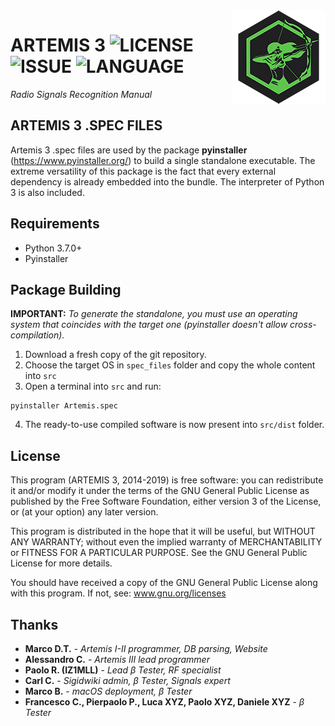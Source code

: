 <img src="../documentation/ArtemisLogoSmall.png" align="right" />

# ARTEMIS 3 ![LICENSE](https://img.shields.io/github/license/AresValley/Artemis.svg?style=flat-square) ![ISSUE](https://img.shields.io/github/issues/AresValley/Artemis.svg?style=flat-square) ![LANGUAGE](https://img.shields.io/github/languages/top/AresValley/Artemis.svg?style=flat-square)

*Radio Signals Recognition Manual*

## ARTEMIS 3 .SPEC FILES

Artemis 3 .spec files are used by the package **pyinstaller** (https://www.pyinstaller.org/) to build a single standalone executable. The extreme versatility of this package is the fact that every external dependency is already embedded into the bundle. The interpreter of Python 3 is also included.

## Requirements
- Python 3.7.0+
- Pyinstaller

## Package Building
**IMPORTANT:** *To generate the standalone, you must use an operating system that coincides with the target one (pyinstaller doesn't allow cross-compilation).* 
1. Download a fresh copy of the git repository.
2. Choose the target OS in `spec_files` folder and copy the whole content into `src`
3. Open a terminal into `src` and run:
```
pyinstaller Artemis.spec
```
4. The ready-to-use compiled software is now present into `src/dist` folder.

## License
This program (ARTEMIS 3, 2014-2019) is free software: you can redistribute it and/or modify it under the terms of the GNU General Public License as published by the Free Software Foundation, either version 3 of the License, or (at your option) any later version.

This program is distributed in the hope that it will be useful, but WITHOUT ANY WARRANTY; without even the implied warranty of MERCHANTABILITY or FITNESS FOR A PARTICULAR PURPOSE. See the GNU General Public License for more details.

You should have received a copy of the GNU General Public License along with this program. If not, see: www.gnu.org/licenses

## Thanks
* **Marco D.T.** - *Artemis I-II programmer, DB parsing, Website*
* **Alessandro C.** - *Artemis III lead programmer*
* **Paolo R. (IZ1MLL)** - *Lead β Tester, RF specialist*
* **Carl C.** - *Sigidwiki admin, β Tester, Signals expert*
* **Marco B.** - *macOS deployment, β Tester*
* **Francesco C., Pierpaolo P., Luca XYZ, Paolo XYZ, Daniele XYZ** - *β Tester*
